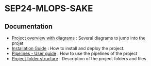 # SEP24-MLOPS-SAKE

## Documentation

- [Project overview with diagrams](docs.md/project_overview.md) : Several diagrams to jump into the projet
- [Installation Guide](docs.md/installation_guide.md) : How to install and deploy the project.
- [Pipelines - User guide](docs.md/utilisation_pipelines.md) : How to use the pipelines of the project
- [Project folder structure](docs.md/project_structure.md) : Description of the project folders and files


